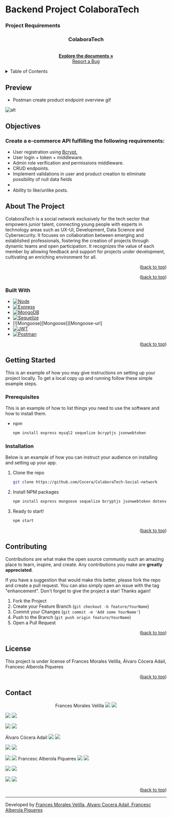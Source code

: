 # Backend Project ColaboraTech

  <p align="center">

### Project Requirements

 <h3 align="center">ColaboraTech</h3>

  <p align="center">
    <br />
    <a href="https://github.com/Cocera/ColaboraTech-Social-network"><strong>Explore the documents »</strong></a>
    <br />
    <a href="https://github.com/Cocera/ColaboraTech-Social-network/issues">Report a Bug</a>
  </p>
</div>

<!-- TABLE OF CONTENTS -->
<details>
  <summary>Table of Contents</summary>
  <ol>
        <li><a href="#preview">Preview</a></li>
        <li><a href="#objectives">Objectives</a></li>
    <li>
      <a href="#about-the-project">About The Project</a>
      <ul>
        <li><a href="#overview">Overview</a></li>
         <li><a href="#built-with">Built With</a></li>
      </ul>   
    </li>
    <li>
      <a href="#getting-started">Getting Started</a>
      <ul>
        <li><a href="#prerequisites">Prerequisites</a></li>
        <li><a href="#installation">Installation</a></li>
      </ul>
    </li>
    <li><a href="#contributing">Contributing</a></li>
    <li><a href="#license">License</a></li>
    <li><a href="#contact">Contact</a></li>
  </ol>
</details>

<!-- PREVIEW -->

## Preview

- Postman create product endpoint overview gif

<img style="display: block; 
           margin-left: auto;
           margin-right: auto;" 
      src='#'
      alt="alt"/>

<!-- ABOUT THE OBJECTIVES -->

## Objectives

### Create a e-commerce API fulfilling the following requirements:

 <ul>
    <li>User registration using <a href="https://www.npmjs.com/package/bcrypt">Bcrypt.</a></li>
    <li>User login + token + middleware.</a></li>
    <li>Admin role verification and permissions middleware.</a></li>
    <li>CRUD endpoints.</a></li>
    <li>Implement validations in user and product creation to eliminate possibility of null data fields</a></li>
    <li></a></li>
    <li>Ability to like/unlike posts.</a></li>
  </ul>

<!-- ABOUT THE PROJECT -->

## About The Project

 ColaboraTech is a social network exclusively for the tech sector that empowers junior talent, connecting young people with experts in technology areas such as UX-UI, Development, Data Science and Cybersecurity. It focuses on collaboration between emerging and established professionals, fostering the creation of projects through dynamic teams and open participation. It recognizes the value of each member by allowing feedback and support for projects under development, cultivating an enriching environment for all.


<p align="right">(<a href="#backend-project-e-commerce">back to top</a>)</p>


<p align="right">(<a href="#backend-project-e-commerce">back to top</a>)</p>

### Built With

* [![Node][Node.JS]][Node.JS-url]
* [![Express][Express.js]][Express.js-url]
* [![MongoDB][MongoDB]][MongoDB-url]
* [![Sequelize][Sequelize]][Sequelize-url]
* [![Mongoose][Mongoose]][Mongoose-url]
* [![JWT][JWT]][JWT-url]
* [![Postman][Postman]][Postman-url]

<p align="right">(<a href="#backend-project-e-commerce">back to top</a>)</p>

<!-- GETTING STARTED -->

## Getting Started

This is an example of how you may give instructions on setting up your project locally.
To get a local copy up and running follow these simple example steps.

### Prerequisites

This is an example of how to list things you need to use the software and how to install them.
* npm
  ```sh
  npm install express mysql2 sequelize bcryptjs jsonwebtoken
  ```

### Installation

Below is an example of how you can instruct your audience on installing and setting up your app.

1. Clone the repo
   ```sh
   git clone https://github.com/Cocera/ColaboraTech-Social-network
   ```
2. Install NPM packages
   ```sh
   npm install express mongoose sequelize bcryptjs jsonwebtoken dotenv swagger-ui-express
   ```
3. Ready to start!
    ```sh
    npm start
    ```

<p align="right">(<a href="#backend-project-e-commerce">back to top</a>)</p>

<!-- CONTRIBUTING -->

## Contributing

Contributions are what make the open source community such an amazing place to learn, inspire, and create. Any contributions you make are **greatly appreciated**.

If you have a suggestion that would make this better, please fork the repo and create a pull request. You can also simply open an issue with the tag "enhancement".
Don't forget to give the project a star! Thanks again!

1. Fork the Project
2. Create your Feature Branch (`git checkout -b feature/YourName`)
3. Commit your Changes (`git commit -m 'Add some YourName'`)
4. Push to the Branch (`git push origin feature/YourName`)
5. Open a Pull Request

<p align="right">(<a href="#backend-project-e-commerce">back to top</a>)</p>

<!-- LICENSE -->

## License

This project is under license of Frances Morales Velilla, Álvaro Cócera Adail, Francesc Alberola Piqueres

<p align="right">(<a href="#backend-project-e-commerce">back to top</a>)</p>

<!-- CONTACT -->

## Contact

  <p align="center">
Frances Morales Velilla
<a href = "mailto:frances0688@gmail.com"><img src="https://img.shields.io/badge/-Gmail-%23333?style=for-the-badge&logo=gmail&logoColor=white" target="_blank"></a>
<a href="https://www.linkedin.com/in/frances-morales/" target="_blank"><img src="https://img.shields.io/badge/-LinkedIn-%230077B5?style=for-the-badge&logo=linkedin&logoColor=white" target="_blank"></a>

</p>
<a href = "mailto:frances0688@gmail.com"><img src="https://img.shields.io/badge/-Gmail-%23333?style=for-the-badge&logo=gmail&logoColor=white" target="_blank"></a>
<a href="https://www.linkedin.com/in/frances-morales/" target="_blank"><img src="https://img.shields.io/badge/-LinkedIn-%230077B5?style=for-the-badge&logo=linkedin&logoColor=white" target="_blank"></a>

</p>
<a href = "mailto:frances0688@gmail.com"><img src="https://img.shields.io/badge/-Gmail-%23333?style=for-the-badge&logo=gmail&logoColor=white" target="_blank"></a>
<a href="https://www.linkedin.com/in/frances-morales/" target="_blank"><img src="https://img.shields.io/badge/-LinkedIn-%230077B5?style=for-the-badge&logo=linkedin&logoColor=white" target="_blank"></a>

Álvaro Cócera Adail
<a href = "mailto:alcocera@gmail.com"><img src="https://img.shields.io/badge/-Gmail-%23333?style=for-the-badge&logo=gmail&logoColor=white" target="_blank"></a>
<a href="https://www.linkedin.com/in/alvaro-cocera-adail/" target="_blank"><img src="https://img.shields.io/badge/-LinkedIn-%230077B5?style=for-the-badge&logo=linkedin&logoColor=white" target="_blank"></a>

</p>
<a href = "mailto:alcocera@gmail.com"><img src="https://img.shields.io/badge/-Gmail-%23333?style=for-the-badge&logo=gmail&logoColor=white" target="_blank"></a>
<a href="https://www.linkedin.com/in/frances-morales/" target="_blank"><img src="https://img.shields.io/badge/-LinkedIn-%230077B5?style=for-the-badge&logo=linkedin&logoColor=white" target="_blank"></a>

</p>
<a href = "mailto:alcocera@gmail.com"><img src="https://img.shields.io/badge/-Gmail-%23333?style=for-the-badge&logo=gmail&logoColor=white" target="_blank"></a>
<a href="https://www.linkedin.com/in/frances-morales/" target="_blank"><img src="https://img.shields.io/badge/-LinkedIn-%230077B5?style=for-the-badge&logo=linkedin&logoColor=white" target="_blank"></a>
Francesc Alberola Piqueres
<a href = "mailto:f.alberola@gmail.com"><img src="https://img.shields.io/badge/-Gmail-%23333?style=for-the-badge&logo=gmail&logoColor=white" target="_blank"></a>
<a href="https://www.linkedin.com/in/francescalberola/" target="_blank"><img src="https://img.shields.io/badge/-LinkedIn-%230077B5?style=for-the-badge&logo=linkedin&logoColor=white" target="_blank"></a>

</p>
<a href = "mailto:f.alberola@gmail.com"><img src="https://img.shields.io/badge/-Gmail-%23333?style=for-the-badge&logo=gmail&logoColor=white" target="_blank"></a>
<a href="https://www.linkedin.com/in/frances-morales/" target="_blank"><img src="https://img.shields.io/badge/-LinkedIn-%230077B5?style=for-the-badge&logo=linkedin&logoColor=white" target="_blank"></a>

</p>
<a href = "mailto:f.alberola@gmail.com"><img src="https://img.shields.io/badge/-Gmail-%23333?style=for-the-badge&logo=gmail&logoColor=white" target="_blank"></a>
<a href="https://www.linkedin.com/in/frances-morales/" target="_blank"><img src="https://img.shields.io/badge/-LinkedIn-%230077B5?style=for-the-badge&logo=linkedin&logoColor=white" target="_blank"></a>
</p>

<p align="right">(<a href="#backend-project-e-commerce">back to top</a>)</p>

---

Developed by [Frances Morales Velilla, Alvaro Cocera Adail, Francesc Alberola Piqueres](https://github.com/frances0688)

<!-- MARKDOWN LINKS & IMAGES -->
<!-- https://www.markdownguide.org/basic-syntax/#reference-style-links -->

[linkedin-shield]: https://img.shields.io/badge/-LinkedIn-black.svg?style=for-the-badge&logo=linkedin&colorB=555
[linkedin-url]: https://linkedin.com/in/frances-morales
[HTML5]: https://img.shields.io/badge/html5-%23E34F26.svg?style=for-the-badge&logo=html5&logoColor=white
[HTML5-url]: https://developer.mozilla.org/en-US/docs/Glossary/HTML5
[CSS3]: https://img.shields.io/badge/css3-%231572B6.svg?style=for-the-badge&logo=css3&logoColor=white
[CSS3-url]: https://developer.mozilla.org/en-US/docs/Web/CSS
[JS]: https://img.shields.io/badge/javascript-%23323330.svg?style=for-the-badge&logo=javascript&logoColor=%23F7DF1E
[JS-url]: https://developer.mozilla.org/en-US/docs/Web/JavaScript
[Bootstrap]: https://img.shields.io/badge/bootstrap-%238511FA.svg?style=for-the-badge&logo=bootstrap&logoColor=white
[Bootstrap-url]: https://getbootstrap.com/
[MySQL]: https://img.shields.io/badge/mysql-%2300f.svg?style=for-the-badge&logo=mysql&logoColor=white
[MySQL-url]: https://www.mysql.com/
[Sequelize]: https://img.shields.io/badge/Sequelize-52B0E7?style=for-the-badge&logo=Sequelize&logoColor=white
[Sequelize-url]: https://sequelize.org/
[Next.js]: https://img.shields.io/badge/next.js-000000?style=for-the-badge&logo=nextdotjs&logoColor=white
[Next-url]: https://nextjs.org/
[React.js]: https://img.shields.io/badge/React-20232A?style=for-the-badge&logo=react&logoColor=61DAFB
[React-url]: https://reactjs.org/
[Vue.js]: https://img.shields.io/badge/Vue.js-35495E?style=for-the-badge&logo=vuedotjs&logoColor=4FC08D
[Vue-url]: https://vuejs.org/
[Angular.io]: https://img.shields.io/badge/Angular-DD0031?style=for-the-badge&logo=angular&logoColor=white
[Angular-url]: https://angular.io/
[JWT]: https://img.shields.io/badge/JWT-black?style=for-the-badge&logo=JSON%20web%20tokens
[JWT-url]: https://jwt.io/
[Vercel]: https://img.shields.io/badge/vercel-%23000000.svg?style=for-the-badge&logo=vercel&logoColor=white
[Vercel-url]: https://vercel.com/
[MongoDB]: https://img.shields.io/badge/MongoDB-%234ea94b.svg?style=for-the-badge&logo=mongodb&logoColor=white
[MongoDB-url]: https://www.mongodb.com/es
[Swagger-url]: https://imgs.search.brave.com/7SZ5Qmm32QphZoYkDukFsQCzyEmZKUXIGEltLnne4Go/rs:fit:860:0:0/g:ce/aHR0cHM6Ly9sb2dv/cy1kb3dubG9hZC5j/b20vd3AtY29udGVu/dC91cGxvYWRzLzIw/MjEvMDEvU3dhZ2dl/cl9Mb2dvLTcwMHg3/MDAucG5n
[Express.js]: https://img.shields.io/badge/express.js-%23404d59.svg?style=for-the-badge&logo=express&logoColor=%2361DAFB
[Express.js-url]: https://expressjs.com/
[Node.JS]: https://img.shields.io/badge/node.js-6DA55F?style=for-the-badge&logo=node.js&logoColor=white
[Node.JS-url]: https://nodejs.org/en/
[SASS]: https://img.shields.io/badge/SASS-pink?style=for-the-badge&logo=SASS&logoColor=white
[SASS-url]: https://sass-lang.com/
[React]: https://img.shields.io/badge/React-219ebc?style=for-the-badge&logo=React&typoColor=fedcba&logoColor=white
[React-url]: https://es.reactjs.org/
[Postman]: https://img.shields.io/badge/Postman-FF6C37?style=for-the-badge&logo=postman&logoColor=white
[Postman-url]: https://www.postman.com/
[Swagger-url]: https://swagger.io/